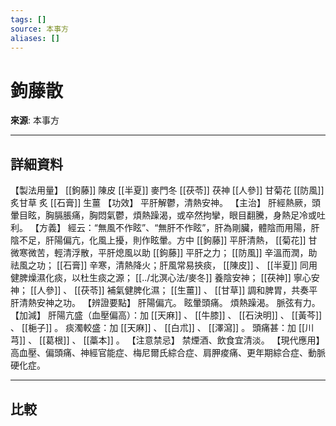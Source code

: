 ```yaml
---
tags: []
source: 本事方
aliases: []
---
```


# 鉤藤散

**來源**: 本事方  

---

## 詳細資料
【製法用量】 [[鉤藤]] 陳皮 [[半夏]] 麥門冬 [[茯苓]] 茯神 [[人參]] 甘菊花 [[防風]] 炙甘草
炙 [[石膏]] 生薑
【功效】
平肝解鬱，清熱安神。
【主治】
肝經熱厥，頭暈目眩，胸膈脹痛，胸悶氣鬱，煩熱躁渴，或卒然拘攣，眼目翻騰，身熱足冷或吐利。
【方義】
經云：“無風不作眩”、“無肝不作眩”，肝為剛臟，體陰而用陽，肝陰不足，肝陽偏亢，化風上擾，則作眩暈。方中 [[鉤藤]] 平肝清熱， [[菊花]] 甘微寒微苦，輕清浮散，平肝熄風以助 [[鉤藤]] 平肝之力； [[防風]] 辛溫而潤，助祛風之功； [[石膏]] 辛寒，清熱降火；肝風常易挾痰， [[陳皮]] 、 [[半夏]] 同用健脾燥濕化痰，以杜生痰之源； [[../北溟心法/麥冬]] 養陰安神； [[茯神]] 寧心安神； [[人參]] 、 [[茯苓]] 補氣健脾化濕； [[生薑]] 、 [[甘草]] 調和脾胃，共奏平肝清熱安神之功。
【辨證要點】
肝陽偏亢。
眩暈頭痛。
煩熱躁渴。
脈弦有力。
【加減】
肝陽亢盛（血壓偏高）：加 [[天麻]] 、 [[牛膝]] 、 [[石決明]] 、 [[黃芩]] 、 [[梔子]] 。
痰濁較盛：加 [[天麻]] 、 [[白朮]] 、 [[澤瀉]] 。
頭痛甚：加 [[川芎]] 、 [[葛根]] 、 [[藁本]] 。
【注意禁忌】
禁煙酒、飲食宜清淡。
【現代應用】
高血壓、偏頭痛、神經官能症、梅尼爾氏綜合症、肩胛痠痛、更年期綜合症、動脈硬化症。

---

## 比較
